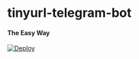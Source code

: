 # tinyurl-telegram-bot


#### The Easy Way

[![Deploy](https://www.herokucdn.com/deploy/button.svg)](https://heroku.com/deploy?template=https://github.com/Lakhac/gplinkBot)

